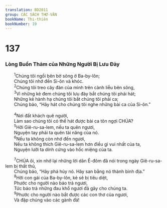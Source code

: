 ```yaml
---
translation: BD2011
group: CÁC SÁCH THƠ-VĂN
bookName: Thi-thiên 
bookNumber: 19
---
```


<div class="title"><h1>137</h1><h3>Lòng Buồn Thảm của Những Người Bị Lưu Ðày</h3></div>
<span class="verse thi_137_1">  <sup>1</sup>Chúng tôi ngồi bên bờ sông ở Ba-by-lôn;<br/>  Chúng tôi nhớ đến Si-ôn và khóc.<br/></span>
<span class="verse thi_137_2">  <sup>2</sup>Chúng tôi treo cây đàn của mình trên cành liễu bên sông,<br/></span>
<span class="verse thi_137_3">  <sup>3</sup>Vì những kẻ đem chúng tôi lưu đày bắt chúng tôi phải hát;<br/>  Những kẻ hành hạ chúng tôi bắt chúng tôi phải ca;<br/>  Chúng bảo, “Hãy hát cho chúng tôi nghe những bài ca của Si-ôn.”<br/><br/></span>
<span class="verse thi_137_4">  <sup>4</sup>Nơi đất khách quê người,<br/>  Làm sao chúng tôi có thể hát được bài ca tôn ngợi CHÚA?<br/></span>
<span class="verse thi_137_5">  <sup>5</sup>Hỡi Giê-ru-sa-lem, nếu ta quên ngươi,<br/>  Nguyện tay phải ta quên tài năng của nó.<br/></span>
<span class="verse thi_137_6">  <sup>6</sup>Nếu ta không còn nhớ đến ngươi,<br/>  Nếu ta không thích Giê-ru-sa-lem hơn điều gì vui nhất của ta,<br/>  Nguyện lưỡi ta dính cứng vào hốc miệng của ta.<br/><br/></span>
<span class="verse thi_137_7">  <sup>7</sup>CHÚA ôi, xin nhớ lại những lời dân Ê-đôm đã nói trong ngày Giê-ru-sa-lem bị thất thủ,<br/>  Chúng bảo, “Hãy phá hủy nó. Hãy san bằng nó thành bình địa.”<br/></span>
<span class="verse thi_137_8">  <sup>8</sup>Hỡi con gái của Ba-by-lôn, kẻ sẽ bị tiêu diệt,<br/>  Phước cho người nào báo trả ngươi,<br/>  Tức báo trả những đau khổ ngươi đã gây cho chúng ta.<br/></span>
<span class="verse thi_137_9">  <sup>9</sup>Phước cho người nào bắt được các con thơ của ngươi,<br/>  Và đập chúng vào các gành đá!<br/></span>
